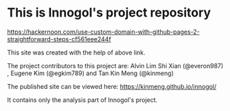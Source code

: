 # This is Innogol's project repository


https://hackernoon.com/use-custom-domain-with-github-pages-2-straightforward-steps-cf561eee244f


This site was created with the help of above link.

The project contributors to this project are: Alvin Lim Shi Xian (@everon987) , Eugene Kim (@egkim789) and Tan Kin Meng (@kinmeng)


The published site can be viewed here: https://kinmeng.github.io/innogol/

It contains only the analysis part of Innogol's project.

